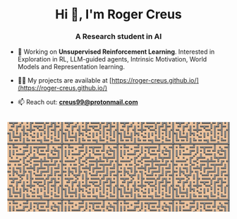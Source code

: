 <h1 align="center">Hi 👋, I'm Roger Creus</h1>
<h3 align="center">A Research student in AI</h3>

- 🔭 Working on **Unsupervised Reinforcement Learning**. Interested in Exploration in RL, LLM-guided agents, Intrinsic Motivation, World Models and Representation learning.

- 👨‍💻 My projects are available at [https://roger-creus.github.io/](https://roger-creus.github.io/)

- 📫 Reach out: **creus99@protonmail.com**

<br>
<img align="right" alt="Coding" src="16mazes.gif">

